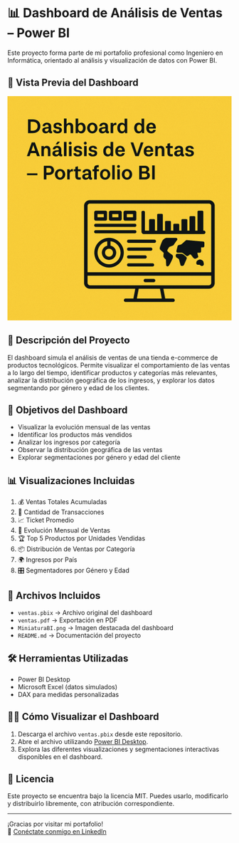
# 📊 Dashboard de Análisis de Ventas – Power BI

Este proyecto forma parte de mi portafolio profesional como Ingeniero en Informática, orientado al análisis y visualización de datos con Power BI.

## 📸 Vista Previa del Dashboard

![Vista Previa del Dashboard](MiniaturaBI.png)

## 📌 Descripción del Proyecto

El dashboard simula el análisis de ventas de una tienda e-commerce de productos tecnológicos. Permite visualizar el comportamiento de las ventas a lo largo del tiempo, identificar productos y categorías más relevantes, analizar la distribución geográfica de los ingresos, y explorar los datos segmentando por género y edad de los clientes.

## 🎯 Objetivos del Dashboard

- Visualizar la evolución mensual de las ventas  
- Identificar los productos más vendidos  
- Analizar los ingresos por categoría  
- Observar la distribución geográfica de las ventas  
- Explorar segmentaciones por género y edad del cliente

## 📊 Visualizaciones Incluidas

1. 💰 Ventas Totales Acumuladas  
2. 🧾 Cantidad de Transacciones  
3. 📈 Ticket Promedio  
4. 📅 Evolución Mensual de Ventas  
5. 🏆 Top 5 Productos por Unidades Vendidas  
6. 📦 Distribución de Ventas por Categoría  
7. 🌍 Ingresos por País  
8. 🎛️ Segmentadores por Género y Edad  

## 📂 Archivos Incluidos

- `ventas.pbix` → Archivo original del dashboard  
- `ventas.pdf` → Exportación en PDF  
- `MiniaturaBI.png` → Imagen destacada del dashboard  
- `README.md` → Documentación del proyecto  

## 🛠️ Herramientas Utilizadas

- Power BI Desktop  
- Microsoft Excel (datos simulados)  
- DAX para medidas personalizadas  

## 👨‍💻 Cómo Visualizar el Dashboard

1. Descarga el archivo `ventas.pbix` desde este repositorio.
2. Abre el archivo utilizando [Power BI Desktop](https://powerbi.microsoft.com/es-es/desktop/).
3. Explora las diferentes visualizaciones y segmentaciones interactivas disponibles en el dashboard.

## 📜 Licencia

Este proyecto se encuentra bajo la licencia MIT. Puedes usarlo, modificarlo y distribuirlo libremente, con atribución correspondiente.

---

¡Gracias por visitar mi portafolio!  
📎 [Conéctate conmigo en LinkedIn](https://www.linkedin.com/in/matecheverria)

